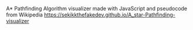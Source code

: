 A* Pathfinding Algorithm visualizer made with JavaScript and pseudocode from Wikipedia
https://sekikkthefakedev.github.io/A_star-Pathfinding-visualizer
